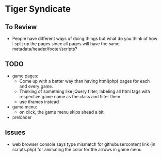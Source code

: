 # Tiger Syndicate

## To Review
* People have different ways of doing things but what do you think of how I split up the pages since all pages will have the same metadata/header/footer/scripts?

## TODO
* game pages: 
    * Come up with a better way than having html(php) pages for each and every game.
    * Thinking of something like jQuery filter; labeling all html tags with respective game name as the class and filter them
    * use iframes instead
* game menu:
    * on click, the game menu skips ahead a bit
* preloader

## Issues
* web browser console says type mismatch for githubusercontent link (in scripts.php) for animating the color for the arrows in game menu
